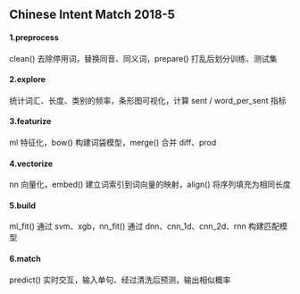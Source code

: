 ## Chinese Intent Match 2018-5

#### 1.preprocess

clean() 去除停用词，替换同音、同义词，prepare() 打乱后划分训练、测试集

#### 2.explore

统计词汇、长度、类别的频率，条形图可视化，计算 sent / word_per_sent 指标

#### 3.featurize

ml 特征化，bow() 构建词袋模型，merge() 合并 diff、prod

#### 4.vectorize

nn 向量化，embed() 建立词索引到词向量的映射，align() 将序列填充为相同长度

#### 5.build

ml_fit() 通过 svm、xgb，nn_fit() 通过 dnn、cnn_1d、cnn_2d、rnn 构建匹配模型

#### 6.match

predict() 实时交互，输入单句、经过清洗后预测，输出相似概率
